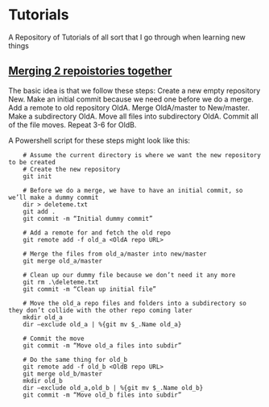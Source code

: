 # Tutorials
A Repository of Tutorials of all sort that I go through when learning new things


## [Merging 2 repoistories together](https://saintgimp.org/2013/01/22/merging-two-git-repositories-into-one-repository-without-losing-file-history/)


The basic idea is that we follow these steps:
	Create a new empty repository New.
	Make an initial commit because we need one before we do a merge.
	Add a remote to old repository OldA.
	Merge OldA/master to New/master.
	Make a subdirectory OldA.
	Move all files into subdirectory OldA.
	Commit all of the file moves.
	Repeat 3-6 for OldB.


A Powershell script for these steps might look like this:
```
	# Assume the current directory is where we want the new repository to be created
	# Create the new repository
	git init

	# Before we do a merge, we have to have an initial commit, so we’ll make a dummy commit
	dir > deleteme.txt
	git add .
	git commit -m “Initial dummy commit”

	# Add a remote for and fetch the old repo
	git remote add -f old_a <OldA repo URL>

	# Merge the files from old_a/master into new/master
	git merge old_a/master

	# Clean up our dummy file because we don’t need it any more
	git rm .\deleteme.txt
	git commit -m “Clean up initial file”

	# Move the old_a repo files and folders into a subdirectory so they don’t collide with the other repo coming later
	mkdir old_a
	dir –exclude old_a | %{git mv $_.Name old_a}

	# Commit the move
	git commit -m “Move old_a files into subdir”

	# Do the same thing for old_b
	git remote add -f old_b <OldB repo URL>
	git merge old_b/master
	mkdir old_b
	dir –exclude old_a,old_b | %{git mv $_.Name old_b}
	git commit -m “Move old_b files into subdir”
```